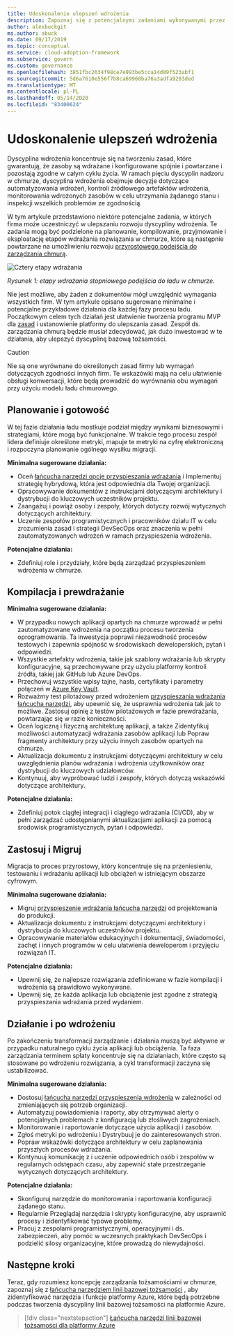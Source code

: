 ```yaml
---
title: Udoskonalenie ulepszeń wdrożenia
description: Zapoznaj się z potencjalnymi zadaniami wykonywanymi przez firmę w celu opracowania i poniesienia dyscypliny przyspieszenia wdrożenia w każdej fazie wdrażania chmury.
author: alexbuckgit
ms.author: abuck
ms.date: 09/17/2019
ms.topic: conceptual
ms.service: cloud-adoption-framework
ms.subservice: govern
ms.custom: governance
ms.openlocfilehash: 3851fbc2634f98ce7e993be5cca14d89f523abf1
ms.sourcegitcommit: 5d6a7610e556f7b8ca69960ba76a3adfa9203ded
ms.translationtype: MT
ms.contentlocale: pl-PL
ms.lasthandoff: 05/14/2020
ms.locfileid: "83400624"
---
```

# <a name="deployment-acceleration-discipline-improvement"></a>Udoskonalenie ulepszeń wdrożenia

Dyscyplina wdrożenia koncentruje się na tworzeniu zasad, które gwarantują, że zasoby są wdrażane i konfigurowane spójnie i powtarzane i pozostają zgodne w całym cyklu życia. W ramach pięciu dyscyplin nadzoru w chmurze, dyscyplina wdrożenia obejmuje decyzje dotyczące automatyzowania wdrożeń, kontroli źródłowego artefaktów wdrożenia, monitorowania wdrożonych zasobów w celu utrzymania żądanego stanu i inspekcji wszelkich problemów ze zgodnością.

W tym artykule przedstawiono niektóre potencjalne zadania, w których firma może uczestniczyć w ulepszaniu rozwoju dyscypliny wdrożenia. Te zadania mogą być podzielone na planowanie, kompilowanie, przyjmowanie i eksploatację etapów wdrażania rozwiązania w chmurze, które są następnie powtarzane na umożliwieniu rozwoju [przyrostowego podejścia do zarządzania chmurą](../guides/index.md#an-incremental-approach-to-cloud-governance).

![Cztery etapy wdrażania](../../_images/govern/adoption-phases.png)

_Rysunek 1: etapy wdrażania stopniowego podejścia do ładu w chmurze._

Nie jest możliwe, aby żaden z dokumentów mógł uwzględnić wymagania wszystkich firm. W tym artykule opisano sugerowane minimalne i potencjalne przykładowe działania dla każdej fazy procesu ładu. Początkowym celem tych działań jest ułatwienie tworzenia programu MVP dla [zasad](../guides/index.md#an-incremental-approach-to-cloud-governance) i ustanowienie platformy do ulepszania zasad. Zespół ds. zarządzania chmurą będzie musiał zdecydować, jak dużo inwestować w te działania, aby ulepszyć dyscyplinę bazową tożsamości.

> [!CAUTION]
> Nie są one wyrównane do określonych zasad firmy lub wymagań dotyczących zgodności innych firm. Te wskazówki mają na celu ułatwienie obsługi konwersacji, które będą prowadzić do wyrównania obu wymagań przy użyciu modelu ładu chmurowego.

## <a name="planning-and-readiness"></a>Planowanie i gotowość

W tej fazie działania ładu mostkuje podział między wynikami biznesowymi i strategiami, które mogą być funkcjonalne. W trakcie tego procesu zespół lidera definiuje określone metryki, mapuje te metryki na cyfrę elektroniczną i rozpoczyna planowanie ogólnego wysiłku migracji.

**Minimalna sugerowane działania:**

- Oceń [łańcucha narzędzi opcje przyspieszania wdrażania](./toolchain.md) i Implementuj strategię hybrydową, która jest odpowiednia dla Twojej organizacji.
- Opracowywanie dokumentów z instrukcjami dotyczącymi architektury i dystrybucji do kluczowych uczestników projektu.
- Zaangażuj i powiąż osoby i zespoły, których dotyczy rozwój wytycznych dotyczących architektury.
- Uczenie zespołów programistycznych i pracowników działu IT w celu zrozumienia zasad i strategii DevSecOps oraz znaczenia w pełni zautomatyzowanych wdrożeń w ramach przyspieszenia wdrożenia.

**Potencjalne działania:**

- Zdefiniuj role i przydziały, które będą zarządzać przyspieszeniem wdrożenia w chmurze.

## <a name="build-and-predeployment"></a>Kompilacja i prewdrażanie

**Minimalna sugerowane działania:**

- W przypadku nowych aplikacji opartych na chmurze wprowadź w pełni zautomatyzowane wdrożenia na początku procesu tworzenia oprogramowania. Ta inwestycja poprawi niezawodność procesów testowych i zapewnia spójność w środowiskach deweloperskich, pytań i odpowiedzi.
- Wszystkie artefakty wdrożenia, takie jak szablony wdrażania lub skrypty konfiguracyjne, są przechowywane przy użyciu platformy kontroli źródła, takiej jak GitHub lub Azure DevOps.
- Przechowuj wszystkie wpisy tajne, hasła, certyfikaty i parametry połączeń w [Azure Key Vault](https://docs.microsoft.com/azure/key-vault).
- Rozważmy test pilotażowy przed wdrożeniem [przyspieszania wdrażania łańcucha narzędzi](./toolchain.md), aby upewnić się, że usprawnia wdrożenia tak jak to możliwe. Zastosuj opinię z testów pilotażowych w fazie prewdrażania, powtarzając się w razie konieczności.
- Oceń logiczną i fizyczną architekturę aplikacji, a także Zidentyfikuj możliwości automatyzacji wdrażania zasobów aplikacji lub Popraw fragmenty architektury przy użyciu innych zasobów opartych na chmurze.
- Aktualizacja dokumentu z instrukcjami dotyczącymi architektury w celu uwzględnienia planów wdrażania i wdrożenia użytkowników oraz dystrybucji do kluczowych udziałowców.
- Kontynuuj, aby wypróbować ludzi i zespoły, których dotyczą wskazówki dotyczące architektury.

**Potencjalne działania:**

- Zdefiniuj potok ciągłej integracji i ciągłego wdrażania (CI/CD), aby w pełni zarządzać udostępnianymi aktualizacjami aplikacji za pomocą środowisk programistycznych, pytań i odpowiedzi.

## <a name="adopt-and-migrate"></a>Zastosuj i Migruj

Migracja to proces przyrostowy, który koncentruje się na przeniesieniu, testowaniu i wdrażaniu aplikacji lub obciążeń w istniejącym obszarze cyfrowym.

**Minimalna sugerowane działania:**

- Migruj [przyspieszenie wdrażania łańcucha narzędzi](./toolchain.md) od projektowania do produkcji.
- Aktualizacja dokumentu z instrukcjami dotyczącymi architektury i dystrybucja do kluczowych uczestników projektu.
- Opracowywanie materiałów edukacyjnych i dokumentacji, świadomości, zachęt i innych programów w celu ułatwienia deweloperom i przyjęciu rozwiązań IT.

**Potencjalne działania:**

- Upewnij się, że najlepsze rozwiązania zdefiniowane w fazie kompilacji i wdrożenia są prawidłowo wykonywane.
- Upewnij się, że każda aplikacja lub obciążenie jest zgodne z strategią przyspieszania wdrażania przed wydaniem.

## <a name="operate-and-post-implementation"></a>Działanie i po wdrożeniu

Po zakończeniu transformacji zarządzanie i działania muszą być aktywne w przypadku naturalnego cyklu życia aplikacji lub obciążenia. Ta faza zarządzania terminem spłaty koncentruje się na działaniach, które często są stosowane po wdrożeniu rozwiązania, a cykl transformacji zaczyna się ustabilizować.

**Minimalna sugerowane działania:**

- Dostosuj [łańcucha narzędzi przyspieszenia wdrożenia](./toolchain.md) w zależności od zmieniających się potrzeb organizacji.
- Automatyzuj powiadomienia i raporty, aby otrzymywać alerty o potencjalnych problemach z konfiguracją lub złośliwych zagrożeniach.
- Monitorowanie i raportowanie dotyczące użycia aplikacji i zasobów.
- Zgłoś metryki po wdrożeniu i Dystrybuuj je do zainteresowanych stron.
- Popraw wskazówki dotyczące architektury w celu zaplanowania przyszłych procesów wdrażania.
- Kontynuuj komunikację z i uczenie odpowiednich osób i zespołów w regularnych odstępach czasu, aby zapewnić stałe przestrzeganie wytycznych dotyczących architektury.

<!-- docsTest:ignore "desired state configuration" -->

**Potencjalne działania:**

- Skonfiguruj narzędzie do monitorowania i raportowania konfiguracji żądanego stanu.
- Regularnie Przeglądaj narzędzia i skrypty konfiguracyjne, aby usprawnić procesy i zidentyfikować typowe problemy.
- Pracuj z zespołami programistycznymi, operacyjnymi i ds. zabezpieczeń, aby pomóc w wczesnych praktykach DevSecOps i podzielić silosy organizacyjne, które prowadzą do niewydajności.

## <a name="next-steps"></a>Następne kroki

Teraz, gdy rozumiesz koncepcję zarządzania tożsamościami w chmurze, zapoznaj się z [łańcucha narzędziem linii bazowej tożsamości](./toolchain.md) , aby zidentyfikować narzędzia i funkcje platformy Azure, które będą potrzebne podczas tworzenia dyscypliny linii bazowej tożsamości na platformie Azure.

> [!div class="nextstepaction"]
> [Łańcucha narzędzi linii bazowej tożsamości dla platformy Azure](./toolchain.md)

